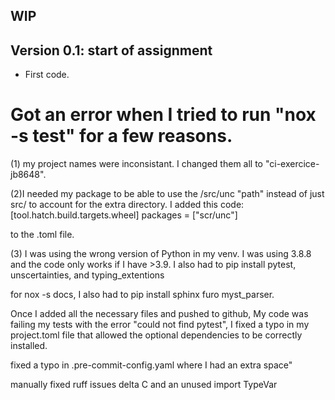 ## WIP


## Version 0.1: start of assignment

* First code.

# Got an error when I tried to run "nox -s test" for a few reasons.

(1) my project names were inconsistant. I changed them all to "ci-exercice-jb8648".

(2)I needed my package to be able to use the /src/unc "path" instead of just src/ to account for the extra directory. I added this code:
[tool.hatch.build.targets.wheel]
packages = ["scr/unc"]

to the .toml file.

(3) I was using the wrong version of Python in my venv. I was using 3.8.8 and the code only works if I have >3.9. I also had to pip install pytest, unscertainties, and typing_extentions

for nox -s docs, I also had to pip install sphinx furo myst_parser.

Once I added all the necessary files and pushed to github, My code was failing my tests with the error "could not find pytest", I fixed a typo in my project.toml file that allowed the optional dependencies to be correctly installed.

fixed a typo in .pre-commit-config.yaml where I had an extra space"

manually fixed ruff issues delta C and an unused import TypeVar

